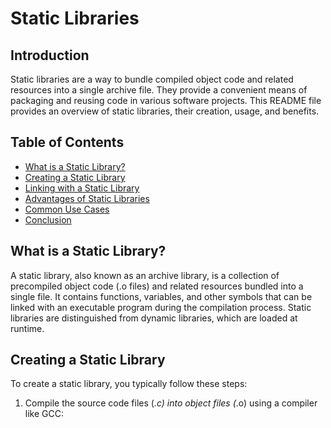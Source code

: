 # Static Libraries

## Introduction
Static libraries are a way to bundle compiled object code and related resources into a single archive file. They provide a convenient means of packaging and reusing code in various software projects. This README file provides an overview of static libraries, their creation, usage, and benefits.

## Table of Contents
- [What is a Static Library?](#what-is-a-static-library)
- [Creating a Static Library](#creating-a-static-library)
- [Linking with a Static Library](#linking-with-a-static-library)
- [Advantages of Static Libraries](#advantages-of-static-libraries)
- [Common Use Cases](#common-use-cases)
- [Conclusion](#conclusion)

## What is a Static Library?
A static library, also known as an archive library, is a collection of precompiled object code (.o files) and related resources bundled into a single file. It contains functions, variables, and other symbols that can be linked with an executable program during the compilation process. Static libraries are distinguished from dynamic libraries, which are loaded at runtime.

## Creating a Static Library
To create a static library, you typically follow these steps:

1. Compile the source code files (*.c) into object files (*.o) using a compiler like GCC:
